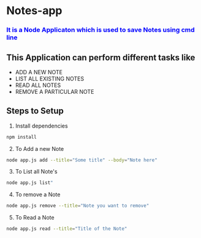 # Notes-app
<h3 style="color:blue">It is a Node Applicaton which is used to save Notes using cmd line</h3>
<h2>This Application can perform different tasks like</h2>
<ul>
  <li>ADD A NEW NOTE</LI>
  <LI>LIST ALL EXISTING NOTES</LI>
  <LI>READ ALL NOTES</LI>
  <LI>REMOVE A PARTICULAR NOTE</LI>
</ul>

## Steps to Setup

1. Install dependencies

```bash
npm install
```

2. To Add a new Note

```bash
node app.js add --title="Some title" --body="Note here"
```
3. To List all Note's

```bash
node app.js list"
```

4. To remove a Note

```bash
node app.js remove --title="Note you want to remove"
```

5. To Read a Note

```bash
node app.js read --title="Title of the Note"
```
